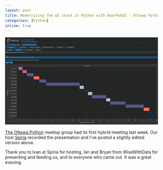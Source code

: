 ```yaml
---
layout: post
title: Modernizing the UI stack in Python with DearPyGUI - Ottawa Python
categories: [Python]
inline: true
---
```


<a href="https://youtu.be/DwMfAp3uvn0" class="yt-screen">
<img src="/images/ottawa-python-dearpygui.jpg" alt="DearPyGUI presentation at Ottawa Python">

The <a href="https://www.meetup.com/ottawapython/">Ottawa Python</a>
meetup group had its first hybrid meeting last week.
Our host <a href="https://www.spiria.com/">Spiria</a> recorded the
presentation and I've posted a slightly edited version above.

Thank you to Ivan at Spiria for hosting, Ian and Bryan from WiseWithData for
presenting and feeding us, and to everyone who came out. It was a great evening.
